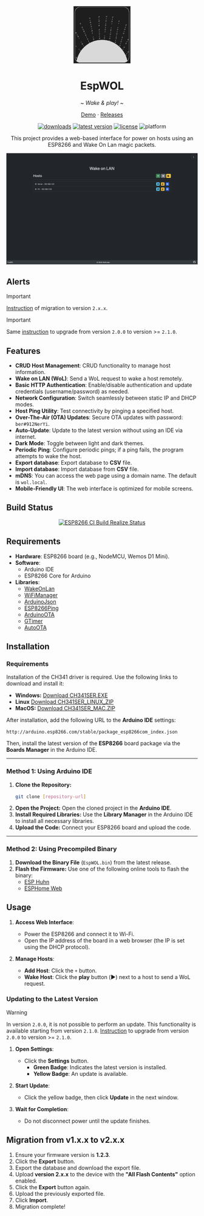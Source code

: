<div align="center">
   <img width="150" height="150" src="logo.jpeg" alt="Logo">
   <h1><b>EspWOL</b></h1>
   <p><i>~ Wake & play! ~</i></p>
   <p align="center">
      <a href="https://stafloker.github.io/EspWOL/">Demo</a> ·
      <a href="https://github.com/StafLoker/EspWOL/releases">Releases</a>
   </p>
</div>

<div align="center">
   <a href="https://github.com/StafLoker/EspWOL/releases"><img src="https://img.shields.io/github/downloads/StafLoker/EspWOL/total.svg?style=flat" alt="downloads"/></a>
   <a href="https://github.com/StafLoker/EspWOL/releases"><img src="https://img.shields.io/github/release-pre/StafLoker/EspWOL.svg?style=flat" alt="latest version"/></a>
   <a href="https://github.com/StafLoker/EspWOL/blob/main/LICENSE"><img src="https://img.shields.io/github/license/StafLoker/EspWOL.svg?style=flat" alt="license"/></a>
   <img src="https://img.shields.io/badge/platform-ESP8266-blue.svg?style=flat" alt="platform"/>

   <p>This project provides a web-based interface for power on hosts using an ESP8266 and Wake On Lan magic packets.</p>

<img src="ui.png" width="824" alt="Screenshot">
</div>

## Alerts
> [!IMPORTANT]
> [Instruction](#migration-from-v1xx-to-v2xx) of migration to version `2.x.x`.

> [!IMPORTANT]
> Same [instruction](#migration-from-v1xx-to-v2xx) to upgrade from version `2.0.0` to version >= `2.1.0`.

## Features

- **CRUD Host Management**: CRUD functionality to manage host information.
- **Wake on LAN (WoL)**: Send a WoL request to wake a host remotely.
- **Basic HTTP Authentication**: Enable/disable authentication and update credentials (username/password) as needed.
- **Network Configuration**: Switch seamlessly between static IP and DHCP modes.
- **Host Ping Utility**: Test connectivity by pinging a specified host.
- **Over-The-Air (OTA) Updates**: Secure OTA updates with password: `ber#912NerYi`.
- **Auto-Update**: Update to the latest version without using an IDE via internet.
- **Dark Mode**: Toggle between light and dark themes.
- **Periodic Ping**: Configure periodic pings; if a ping fails, the program attempts to wake the host.
- **Export database**: Export database to **CSV** file.  
- **Import database**: Import database from **CSV** file.
- **mDNS**: You can access the web page using a domain name. The default is `wol.local`.
- **Mobile-Friendly UI**: The web interface is optimized for mobile screens.

## Build Status

<div align="center">
   <a href="https://github.com/StafLoker/EspWOL/actions/workflows/esp8266-ci.yml">
      <img src="https://github.com/StafLoker/EspWOL/actions/workflows/esp8266-ci.yml/badge.svg" alt="ESP8266 CI Build Realize Status"/>
   </a>
</div>

## Requirements

- **Hardware**: ESP8266 board (e.g., NodeMCU, Wemos D1 Mini).
- **Software**:
  - Arduino IDE
  - ESP8266 Core for Arduino
- **Libraries**:
  - [WakeOnLan](https://github.com/a7md0/WakeOnLan)
  - [WiFiManager](https://github.com/tzapu/WiFiManager)
  - [ArduinoJson](https://github.com/bblanchon/ArduinoJson)
  - [ESP8266Ping](https://github.com/dancol90/ESP8266Ping)
  - [ArduinoOTA](https://github.com/JAndrassy/ArduinoOTA)
  - [GTimer](https://github.com/GyverLibs/GTimer)
  - [AutoOTA](https://github.com/GyverLibs/AutoOTA)

## Installation

### Requirements  

Installation of the CH341 driver is required. Use the following links to download and install it:  

- **Windows:** [Download CH341SER.EXE](https://wch-ic.com/downloads/CH341SER_EXE.html)
- **Linux** [Download CH341SER_LINUX_ZIP](https://wch-ic.com/downloads/CH341SER_LINUX_ZIP.html)
- **MacOS:** [Download CH341SER_MAC.ZIP](https://wch-ic.com/downloads/CH341SER_MAC_ZIP.html)

After installation, add the following URL to the **Arduino IDE** settings:  

```
http://arduino.esp8266.com/stable/package_esp8266com_index.json
```  

Then, install the latest version of the **ESP8266** board package via the **Boards Manager** in the Arduino IDE.  

---

### Method 1: Using Arduino IDE  

1. **Clone the Repository:**  
   ```bash
   git clone [repository-url]
   ```  
2. **Open the Project:** Open the cloned project in the **Arduino IDE**.  
3. **Install Required Libraries:** Use the **Library Manager** in the Arduino IDE to install all necessary libraries.  
4. **Upload the Code:** Connect your ESP8266 board and upload the code.  

---

### Method 2: Using Precompiled Binary  

1. **Download the Binary File** (`EspWOL.bin`) from the latest release.  
2. **Flash the Firmware:** Use one of the following online tools to flash the binary:  
   - [ESP Huhn](https://esp.huhn.me)  
   - [ESPHome Web](https://web.esphome.io)  

## Usage

1. **Access Web Interface**:  
   - Power the ESP8266 and connect it to Wi-Fi.  
   - Open the IP address of the board in a web browser (the IP is set using the DHCP protocol).

2. **Manage Hosts**:  
   - **Add Host**: Click the `+` button.  
   - **Wake Host**: Click the **play** button (▶️) next to a host to send a WoL request.  

### Updating to the Latest Version

> [!WARNING]
> In version `2.0.0`, it is not possible to perform an update. This functionality is available starting from version `2.1.0`. [Instruction](#migration-from-v1xx-to-v2xx) to upgrade from version `2.0.0` to version >= `2.1.0`.

1. **Open Settings**:  
   - Click the **Settings** button.  
     - **Green Badge**: Indicates the latest version is installed.  
     - **Yellow Badge**: An update is available.  

2. **Start Update**:  
   - Click the yellow badge, then click **Update** in the next window.  

3. **Wait for Completion**:  
   - Do not disconnect power until the update finishes.

## Migration from v1.x.x to v2.x.x  

1. Ensure your firmware version is **1.2.3**.  
2. Click the **Export** button.  
3. Export the database and download the export file.  
4. Upload **version 2.x.x** to the device with the **"All Flash Contents"** option enabled.  
5. Click the **Export** button again.  
6. Upload the previously exported file.  
7. Click **Import**.  
8. Migration complete!
